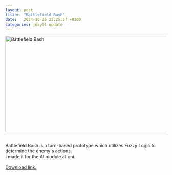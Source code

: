 ```yaml
---
layout: post
title:  "Battlefield Bash"
date:   2024-10-25 22:25:57 +0100
categories: jekyll update
---
```

<img src="/assets/battlefieldBash.png" alt="Battlefield Bash" style = "width:750;height:300px;"><br><br>
<br>
Battlefield Bash is a turn-based prototype which utilizes Fuzzy Logic to determine the enemy's actions.<br>
I made it for the AI module at uni. <br><br>
<a href="https://manblast.itch.io/battlefield-bash">Download link.</a>
